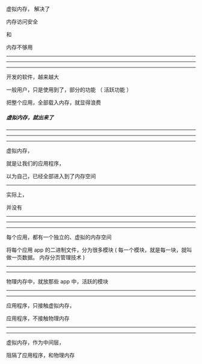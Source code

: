 虚拟内存，  解决了

内存访问安全


和


内存不够用



<hr>



<hr>



<hr>



开发的软件，越来越大



一般用户，只是使用到了，部分的功能 （    活跃功能   ）



把整个应用，全部载入内存，就显得浪费


##### 虚拟内存，就出来了





<hr>



<hr>



<hr>


虚拟内存，


就是让我们的应用程序，


以为自己，已经全部进入到了内存空间



<hr>

实际上，


并没有

<hr>


<hr>

<hr>


每个应用，都有一个独立的、虚拟的内存空间




将每个应用 app 的二进制文件，分为很多模块
(  每一个模块，就是每一块，就叫做一页数据。 内存分页管理技术 )





<hr>

<hr>





物理内存中，就放那些 app 中，活跃的模块



<hr>

<hr>


应用程序，只接触虚拟内存，


应用程序，不接触物理内存



<hr>

<hr>



虚拟内存，作为中间层，


阻隔了应用程序，和物理内存